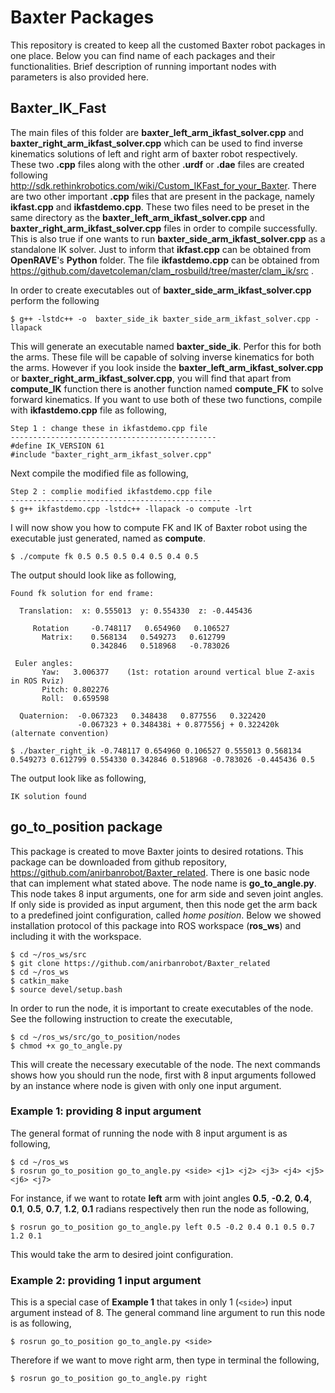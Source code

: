 # Baxter Packages
This repository is created to keep all the customed Baxter robot packages in one place. Below you can find name of each packages and their functionalities. Brief description of running important nodes with parameters is also provided here.

## Baxter_IK_Fast
The main files of this folder are **baxter_left_arm_ikfast_solver.cpp** and **baxter_right_arm_ikfast_solver.cpp** which can be used to find inverse kinematics solutions of left and right arm of baxter robot respectively. These two **.cpp** files along with the other **.urdf** or **.dae** files are created following http://sdk.rethinkrobotics.com/wiki/Custom_IKFast_for_your_Baxter. There are two other important **.cpp** files that are present in the package, namely **ikfast.cpp** and **ikfastdemo.cpp**. These two files need  to be preset in the same directory as the **baxter_left_arm_ikfast_solver.cpp** and **baxter_right_arm_ikfast_solver.cpp** files in order to compile successfully. This is also true if one wants to run **baxter_side_arm_ikfast_solver.cpp** as a standalone IK solver. Just to inform that **ikfast.cpp** can be obtained from **OpenRAVE**'s **Python** folder. The file **ikfastdemo.cpp** can be obtained from https://github.com/davetcoleman/clam_rosbuild/tree/master/clam_ik/src . <br>

In order to create executables out of **baxter_side_arm_ikfast_solver.cpp** perform the following

```
$ g++ -lstdc++ -o  baxter_side_ik baxter_side_arm_ikfast_solver.cpp -llapack
```

This will generate an executable named **baxter_side_ik**. Perfor this for both the arms. These file will be capable of solving inverse kinematics for both the arms. However if you look inside the **baxter_left_arm_ikfast_solver.cpp** or **baxter_right_arm_ikfast_solver.cpp**, you will find that apart from **compute\_IK** function there is another function named **compute\_FK** to solve forward kinematics. If you want to use both of these two functions, compile with **ikfastdemo.cpp** file as following,

```
Step 1 : change these in ikfastdemo.cpp file
----------------------------------------------
#define IK_VERSION 61
#include "baxter_right_arm_ikfast_solver.cpp"
```
Next compile the modified file as following,
```
Step 2 : complie modified ikfastdemo.cpp file
-----------------------------------------------
$ g++ ikfastdemo.cpp -lstdc++ -llapack -o compute -lrt
```
I will now show you how to compute FK and IK of Baxter robot using the executable just generated, named as **compute**.

```
$ ./compute fk 0.5 0.5 0.5 0.4 0.5 0.4 0.5
```
The output should look like as following,
```
Found fk solution for end frame: 

  Translation:  x: 0.555013  y: 0.554330  z: -0.445436   

     Rotation     -0.748117   0.654960   0.106527   
       Matrix:    0.568134   0.549273   0.612799   
                  0.342846   0.518968   -0.783026   

 Euler angles: 
       Yaw:   3.006377    (1st: rotation around vertical blue Z-axis in ROS Rviz) 
       Pitch: 0.802276   
       Roll:  0.659598   

  Quaternion:  -0.067323   0.348438   0.877556   0.322420   
               -0.067323 + 0.348438i + 0.877556j + 0.322420k   (alternate convention) 
```
```
$ ./baxter_right_ik -0.748117 0.654960 0.106527 0.555013 0.568134 0.549273 0.612799 0.554330 0.342846 0.518968 -0.783026 -0.445436 0.5
```
The output look like as following,
```
IK solution found
```


## go_to_position package

This package is created to move Baxter joints to desired rotations. This package can be downloaded from github repository, https://github.com/anirbanrobot/Baxter_related. There is one basic node that can implement what stated above. The node name is **go_to_angle.py**. This node takes 8 input arguments, one for arm side and seven joint angles. If only side is provided as input argument, then this node get the arm back to a predefined joint configuration, called *home position*. Below we showed installation protocol of this package into ROS workspace (**ros_ws**) and including it with the workspace.

```
$ cd ~/ros_ws/src
$ git clone https://github.com/anirbanrobot/Baxter_related
$ cd ~/ros_ws
$ catkin_make
$ source devel/setup.bash
```
In order to run the node, it is important to create executables of the node. See the following instruction to create the executable,

```
$ cd ~/ros_ws/src/go_to_position/nodes
$ chmod +x go_to_angle.py
```

This will create the necessary executable of the node. The next commands shows how you should run the node, first with 8 input arguments followed by an instance where node is given with only one input argument.

### Example 1:  providing 8 input argument
The general format of running the node with 8 input argument is as following,

```
$ cd ~/ros_ws
$ rosrun go_to_position go_to_angle.py <side> <j1> <j2> <j3> <j4> <j5> <j6> <j7>
```
For instance, if we want to rotate **left** arm with joint angles **0.5**, **-0.2**, **0.4**, **0.1**, **0.5**, **0.7**, **1.2**, **0.1** radians respectively then run the node as following,

```
$ rosrun go_to_position go_to_angle.py left 0.5 -0.2 0.4 0.1 0.5 0.7 1.2 0.1
```
This would take the arm to desired joint configuration.

### Example 2: providing 1 input argument
This is a special case of **Example 1** that takes in only 1 (`<side>`) input argument instead of 8. The general command line argument to run this node is as following,

```
$ rosrun go_to_position go_to_angle.py <side>
```
Therefore if we want to move right arm, then type in terminal the following,

```
$ rosrun go_to_position go_to_angle.py right
```
